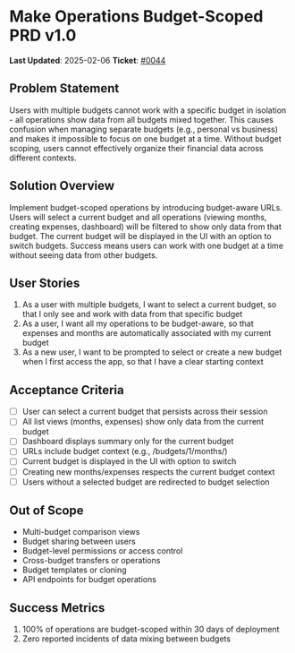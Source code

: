 # Make Operations Budget-Scoped PRD v1.0

**Last Updated**: 2025-02-06
**Ticket**: [#0044](https://github.com/MarcinOrlowski/pyggy-expense-tracker/issues/44)

## Problem Statement
Users with multiple budgets cannot work with a specific budget in isolation - all operations show data from all budgets mixed together. This causes confusion when managing separate budgets (e.g., personal vs business) and makes it impossible to focus on one budget at a time. Without budget scoping, users cannot effectively organize their financial data across different contexts.

## Solution Overview
Implement budget-scoped operations by introducing budget-aware URLs. Users will select a current budget and all operations (viewing months, creating expenses, dashboard) will be filtered to show only data from that budget. The current budget will be displayed in the UI with an option to switch budgets. Success means users can work with one budget at a time without seeing data from other budgets.

## User Stories
1. As a user with multiple budgets, I want to select a current budget, so that I only see and work with data from that specific budget
3. As a user, I want all my operations to be budget-aware, so that expenses and months are automatically associated with my current budget
4. As a new user, I want to be prompted to select or create a new budget when I first access the app, so that I have a clear starting context

## Acceptance Criteria
- [ ] User can select a current budget that persists across their session
- [ ] All list views (months, expenses) show only data from the current budget
- [ ] Dashboard displays summary only for the current budget
- [ ] URLs include budget context (e.g., /budgets/1/months/)
- [ ] Current budget is displayed in the UI with option to switch
- [ ] Creating new months/expenses respects the current budget context
- [ ] Users without a selected budget are redirected to budget selection

## Out of Scope
- Multi-budget comparison views
- Budget sharing between users
- Budget-level permissions or access control
- Cross-budget transfers or operations
- Budget templates or cloning
- API endpoints for budget operations

## Success Metrics
1. 100% of operations are budget-scoped within 30 days of deployment
2. Zero reported incidents of data mixing between budgets
